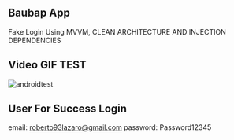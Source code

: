 ## Baubap App

Fake Login Using MVVM, CLEAN ARCHITECTURE AND INJECTION DEPENDENCIES

## Video GIF TEST

![androidtest](https://user-images.githubusercontent.com/84595455/213589695-1e786529-8dc3-4864-b9b0-99dfdc181b30.gif)

## User For Success Login

email: roberto93lazaro@gmail.com
password: Password12345

